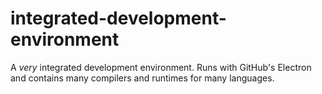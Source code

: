 # integrated-development-environment
A _very_ integrated development environment. Runs with GitHub's Electron and contains many compilers and runtimes for many languages.
